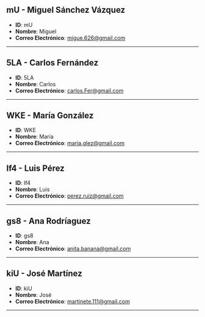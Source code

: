 
## mU - Miguel Sánchez Vázquez
- **ID**: mU
- **Nombre**: Miguel
- **Correo Electrónico**: migue.626@gmail.com
---
## 5LA - Carlos Fernández
- **ID**: 5LA
- **Nombre**: Carlos
- **Correo Electrónico**: carlos.Fer@gmail.com
---
## WKE - María González
- **ID**: WKE
- **Nombre**: María
- **Correo Electrónico**: maria.glez@gmail.com
---
## If4 - Luis Pérez
- **ID**: If4
- **Nombre**: Luis
- **Correo Electrónico**: perez.ruiz@gmail.com
---
## gs8 - Ana Rodríaguez
- **ID**: gs8
- **Nombre**: Ana
- **Correo Electrónico**: anita.banana@gmail.com
---
## kiU - José Martínez
- **ID**: kiU
- **Nombre**: José
- **Correo Electrónico**: martinete.111@gmail.com
---
